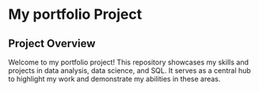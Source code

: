 # My portfolio Project
## Project Overview
Welcome to my portfolio project! This repository showcases my skills and projects in data analysis, data science, and SQL. It serves as a central hub to highlight my work and demonstrate my abilities in these areas.
